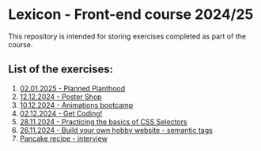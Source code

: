 # Lexicon - Front-end course 2024/25
This repository is intended for storing exercises completed as part of the course.
## List of the exercises:
1. [02.01.2025 - Planned Planthood]()
1. [12.12.2024 - Poster Shop]()
1. [10.12.2024 - Animations bootcamp]()
1. [02.12.2024 - Get Coding!]()
1. [28.11.2024 - Practicing the basics of CSS Selectors]()
1. [26.11.2024 - Build your own hobby website - semantic tags]()
1. [Pancake recipe - interview]()
